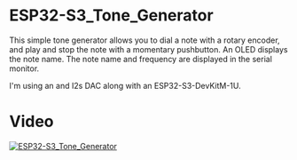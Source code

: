 # ESP32-S3_Tone_Generator

This simple tone generator allows you to dial a note with a rotary encoder, 
and play and stop the note with a momentary pushbutton. An OLED displays the note name. 
The note name and frequency are displayed in the serial monitor.

I'm using an and I2s DAC along with an ESP32-S3-DevKitM-1U.

# Video
[![ESP32-S3_Tone_Generator](https://img.youtube.com/vi/X4vE7kgokhs/0.jpg)](https://www.youtube.com/watch?v=X4vE7kgokhs)


